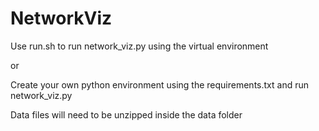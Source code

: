 # NetworkViz

Use run.sh to run network_viz.py using the virtual environment

or

Create your own python environment using the requirements.txt and run network_viz.py

Data files will need to be unzipped inside the data folder